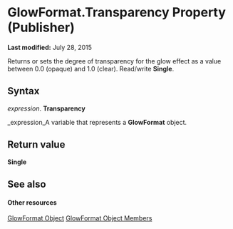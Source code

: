
# GlowFormat.Transparency Property (Publisher)

 **Last modified:** July 28, 2015

Returns or sets the degree of transparency for the glow effect as a value between 0.0 (opaque) and 1.0 (clear). Read/write  **Single**.

## Syntax

 _expression_. **Transparency**

 _expression_A variable that represents a  **GlowFormat** object.


## Return value

 **Single**


## See also


#### Other resources


 [GlowFormat Object](62fd5b2a-f199-588e-c15e-ea27c5b59699.md)
 [GlowFormat Object Members](282a36d8-da17-7922-07da-cdd2b64a20c1.md)
